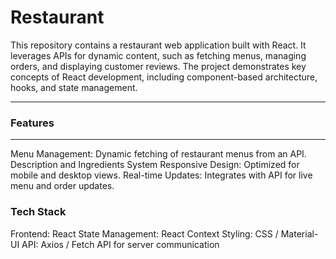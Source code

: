 <h1>Restaurant</h1> 

This repository contains a restaurant web application built with React. It leverages APIs for dynamic content, such as fetching menus, managing orders, and displaying customer reviews. The project demonstrates key concepts of React development, including component-based architecture, hooks, and state management.
<hr>

<h3>Features</h3>
<hr>
Menu Management: Dynamic fetching of restaurant menus from an API.
Description and Ingredients System
Responsive Design: Optimized for mobile and desktop views.
Real-time Updates: Integrates with API for live menu and order updates.
<h3>Tech Stack</h3>
Frontend: React 
State Management: React Context
Styling: CSS  / Material-UI
API: Axios / Fetch API for server communication
